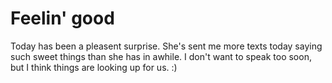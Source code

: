 # Feelin' good

Today has been a pleasent surprise. She's sent me more texts today saying such sweet things than she has in awhile. I don't want to speak too soon, but I think things are looking up for us. :)
